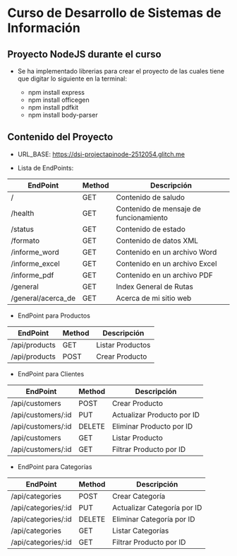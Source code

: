 # Curso de Desarrollo de Sistemas de Información

## Proyecto NodeJS durante el curso

- Se ha implementado librerias para crear el proyecto de las cuales tiene que digitar lo siguiente en la terminal:

  - npm install express
  - npm install officegen
  - npm install pdfkit
  - npm install body-parser

## Contenido del Proyecto

- URL_BASE: https://dsi-projectapinode-2512054.glitch.me

- Lista de EndPoints:

| EndPoint           | Method |    Descripción                         |
|--------------------|--------|----------------------------------------|
| /                  | GET    | Contenido de saludo                    |
| /health            | GET    | Contenido de mensaje de funcionamiento |
| /status            | GET    | Contenido de estado                    |
| /formato           | GET    | Contenido de datos XML                 |
| /informe_word      | GET    | Contenido en un archivo Word           |
| /informe_excel     | GET    | Contenido en un archivo Excel          |
| /informe_pdf       | GET    | Contenido en un archivo PDF            |
| /general           | GET    | Index General de Rutas                 |
| /general/acerca_de | GET    | Acerca de mi sitio web                 |

- EndPoint para Productos

| EndPoint           | Method |    Descripción                         |
|--------------------|--------|----------------------------------------|
| /api/products      | GET    | Listar Productos                       |
| /api/products      | POST   | Crear Producto                         |

- EndPoint para Clientes

| EndPoint           | Method |    Descripción                         |
|--------------------|--------|----------------------------------------|
| /api/customers     | POST   | Crear Producto                         |
| /api/customers/:id | PUT    | Actualizar Producto por ID             |
| /api/customers/:id | DELETE | Eliminar Producto por ID               |
| /api/customers     | GET    | Listar Producto                        |
| /api/customers/:id | GET    | Filtrar Producto por ID                |

- EndPoint para Categorías

| EndPoint            | Method |    Descripción                         |
|---------------------|--------|----------------------------------------|
| /api/categories     | POST   | Crear Categoría                         |
| /api/categories/:id | PUT    | Actualizar Categoría por ID             |
| /api/categories/:id | DELETE | Eliminar Categoría por ID               |
| /api/categories     | GET    | Listar Categorías                        |
| /api/categories/:id | GET    | Filtrar Producto por ID                |

